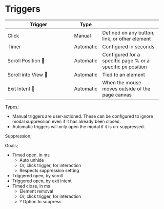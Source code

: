 # Triggers





<table><thead><tr><th width="202">Trigger</th><th>Type </th><th></th></tr></thead><tbody><tr><td>Click </td><td>Manual</td><td>Defined on any button, link, or other element </td></tr><tr><td>Timer</td><td>Automatic</td><td>Configured in seconds </td></tr><tr><td>Scroll Position 🧪</td><td>Automatic</td><td>Configured for a specific page % or a specific px position </td></tr><tr><td>Scroll into View 🧪</td><td>Automatic</td><td>Tied to an element</td></tr><tr><td>Exit Intent 🧪</td><td>Automatic</td><td>When the mouse moves outside of the page canvas </td></tr></tbody></table>





Types;&#x20;

* Manual triggers are user-actioned. These can be configured to ignore modal suppression even if it has already been closed.&#x20;
* Automatic triggers will only open the modal if it is un-suppressed.&#x20;

Suppression;







Goals;

* Timed open, in ms
  * Auto unhide
  * Or, click trigger, for interaction
  * Respects suppression setting
* Triggered open, by scroll
* Triggered open, by exit intent&#x20;
* Timed close, in ms
  * Element removal
  * Or, click trigger, for interaction
  * ? Option to suppress



